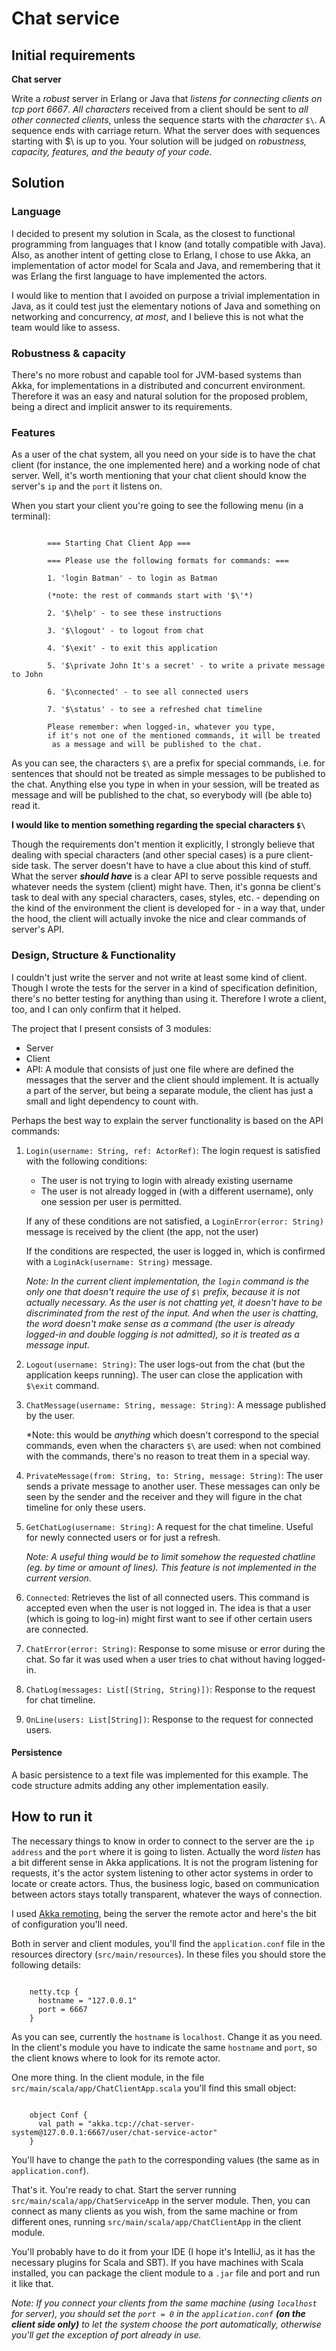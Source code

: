 # Chat service

## Initial requirements

 __Chat server__

Write a *robust* server in Erlang or Java that *listens for connecting clients on tcp port 6667*. *All characters* received from a client should be sent to *all other connected clients*, unless the sequence starts with the *character* `$\`. A sequence ends with carriage return. What the server does with sequences starting with $\ is up to you.
Your solution will be judged on *robustness, capacity, features, and the beauty of your code*.

## Solution

### Language

I decided to present my solution in Scala, as the closest to functional programming from languages that I know (and  totally compatible with Java). Also, as another intent of getting close to Erlang, I chose to use Akka, an implementation of actor model for Scala and Java, and remembering that it was Erlang the first language to have implemented the actors.

 I would like to mention that I avoided on purpose a trivial implementation in Java, as it could test just the elementary notions of Java and something on networking and concurrency, *at most*, and I believe this is not what the team would like to assess.

### Robustness & capacity

There's no more robust and capable tool for JVM-based systems than Akka, for implementations in a distributed and concurrent environment. Therefore it was an easy and natural solution for the proposed problem, being a direct and implicit answer to its requirements.

### Features

As a user of the chat system, all you need on your side is to have the chat client (for instance, the one implemented here) and a working node of chat server. Well, it's worth mentioning that your chat client should know the server's `ip` and the `port` it listens on.

When you start your client you're going to see the following menu (in a terminal):

```

        === Starting Chat Client App ===

        === Please use the following formats for commands: ===

        1. 'login Batman' - to login as Batman

        (*note: the rest of commands start with '$\'*)

        2. '$\help' - to see these instructions

        3. '$\logout' - to logout from chat

        4. '$\exit' - to exit this application

        5. '$\private John It's a secret' - to write a private message to John

        6. '$\connected' - to see all connected users

        7. '$\status' - to see a refreshed chat timeline

        Please remember: when logged-in, whatever you type,
        if it's not one of the mentioned commands, it will be treated
         as a message and will be published to the chat.

```

As you can see, the characters `$\` are a prefix for special commands, i.e. for sentences that should not be treated as simple messages to be published to the chat. Anything else you type in when in your session, will be treated as message and will be published to the chat, so everybody will (be able to) read it.

__I would like to mention something regarding the special characters `$\`__

Though the requirements don't mention it explicitly, I strongly believe that dealing with special characters (and other special cases) is a pure client-side task. The server doesn't have to have a clue about this kind of stuff. What the server *__should have__* is a clear API to serve possible requests and whatever needs the system (client) might have. Then, it's gonna be client's task to deal with any special characters, cases, styles, etc. - depending on the kind of the environment the client is developed for - in a way that, under the hood, the client will actually invoke the nice and clear commands of server's API.

### Design, Structure & Functionality

I couldn't just write the server and not write at least some kind of client. Though I wrote the tests for the server in a kind of specification definition, there's no better testing for anything than using it. Therefore I wrote a client, too, and I can only confirm that it helped.

The project that I present consists of 3 modules:

 * Server
 * Client
 * API: A module that consists of just one file where are defined the messages that the server and the client should implement. It is actually a part of the server, but being a separate module, the client has just a small and light dependency to count with.

Perhaps the best way to explain the server functionality is based on the API commands:

 1. `Login(username: String, ref: ActorRef)`: The login request is satisfied with the following conditions:
    * The user is not trying to login with already existing username
    * The user is not already logged in (with a different username), only one session per user is permitted.

    If any of these conditions are not satisfied, a `LoginError(error: String)` message is received by the client (the app, not the user)

    If the conditions are respected, the user is logged in, which is confirmed with a `LoginAck(username: String)` message.

    *Note: In the current client implementation, the `login` command is the only one that doesn't require the use of `$\` prefix, because it is not actually necessary. As the user is not chatting yet, it doesn't have to be discriminated from the rest of the input. And when the user is chatting, the word doesn't make sense as a command (the user is already logged-in and double logging is not admitted), so it is treated as a message input.*

 2. `Logout(username: String)`: The user logs-out from the chat (but the application keeps running). The user can close the application with `$\exit` command.

 3. `ChatMessage(username: String, message: String)`: A message published by the user.

    *Note: this would be *anything* which doesn't correspond to the special commands, even when the characters `$\` are used: when not combined with the commands, there's no reason to treat them in a special way.

 4. `PrivateMessage(from: String, to: String, message: String)`: The user sends a private message to another user. These messages can only be seen by the sender and the receiver and they will figure in the chat timeline for only these users.

 5. `GetChatLog(username: String)`: A request for the chat timeline. Useful for newly connected users or for just a refresh.

    *Note: A useful thing would be to limit somehow the requested chatline (eg. by time or amount of lines). This feature is not implemented in the current version.*

 6. `Connected`: Retrieves the list of all connected users. This command is accepted even when the user is not logged in. The idea is that a user (which is going to log-in) might first want to see if other certain users are connected.

 7. `ChatError(error: String)`: Response to some misuse or error during the chat. So far it was used when a user tries to chat without having logged-in.

 8. `ChatLog(messages: List[(String, String)])`: Response to the request for chat timeline.

 9. `OnLine(users: List[String])`: Response to the request for connected users.

#### Persistence

 A basic persistence to a text file was implemented for this example. The code structure admits adding any other implementation easily.

## How to run it

The necessary things to know in order to connect to the server are the `ip address` and the `port` where it is going to listen. Actually the word *listen* has a bit different sense in Akka applications. It is not the program listening for requests, it's the actor system listening to other actor systems in order to locate or create actors. Thus, the business logic, based on communication between actors stays totally transparent, whatever the ways of connection.

I used [Akka remoting](http://doc.akka.io/docs/akka/current/java/remoting.html), being the server the remote actor and here's the bit of configuration you'll need.

Both in server and client modules, you'll find the `application.conf` file in the resources directory (`src/main/resources`). In these files you should store the following details:

```

    netty.tcp {
      hostname = "127.0.0.1"
      port = 6667
    }

```

As you can see, currently the `hostname` is `localhost`. Change it as you need.
In the client's module you have to indicate the same `hostname` and `port`, so the client knows where to look for its remote actor.

One more thing. In the client module, in the file `src/main/scala/app/ChatClientApp.scala` you'll find this small object:

```

    object Conf {
      val path = "akka.tcp://chat-server-system@127.0.0.1:6667/user/chat-service-actor"
    }

```

You'll have to change the `path` to the corresponding values (the same as in `application.conf`).

That's it. You're ready to chat. Start the server running `src/main/scala/app/ChatServiceApp` in the server module. Then, you can connect as many clients as you wish, from the same machine or from different ones, running `src/main/scala/app/ChatClientApp` in the client module.

You'll probably have to do it from your IDE (I hope it's IntelliJ, as it has the necessary plugins for Scala and SBT). If you have machines with Scala installed, you can package the client module to a `.jar` file and port and run it like that.

*Note: If you connect your clients from the same machine (using `localhost` for server), you should set the `port = 0` in the `application.conf` __(on the client side only)__ to let the system choose the port automatically, otherwise you'll get the exception of port already in use.*
